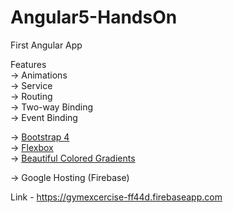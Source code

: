 # Angular5-HandsOn
First Angular App

Features<br>
-> Animations<br>
-> Service<br>
-> Routing<br>
-> Two-way Binding<br>
-> Event Binding<br>

-> <a href="https://loiane.com/2017/08/how-to-add-bootstrap-to-an-angular-cli-project/">Bootstrap 4</a><br>
-> <a href="https://css-tricks.com/snippets/css/a-guide-to-flexbox/">Flexbox</a><br>
-> <a href="https://uigradients.com/#Celestial">Beautiful Colored Gradients</a><br>

-> Google Hosting (Firebase)<br>

Link - https://gymexcercise-ff44d.firebaseapp.com
